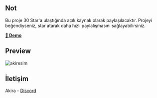 ## Not

Bu proje 30 Star'a ulaştığında açık kaynak olarak paylaşılacaktır. Projeyi beğendiyseniz, star atarak daha hızlı paylalışmasını sağlayabilirsiniz.

**[🔗 Demo](https://akira-portfolioo.vercel.app/)**

## Preview

![akiresim](https://github.com/user-attachments/assets/5ef0d510-49aa-4af8-a326-b878c16aec5a)


## İletişim

Akira - [Discord](https://discord.com/users/337545269845688361)
